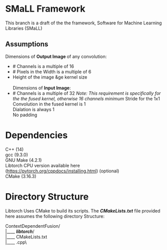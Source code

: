 # SMaLL Framework
This branch is a draft of the the framework, Software for Machine Learning Libraries (SMaLL)

## Assumptions
 Dimensions of <b> Output Image </b> of any convolution:
  * \# Channels is a multiple of 16
  * \# Pixels in the Width is a multiple of 6
  * Height of the image &ge  kernel size\
  \
Dimensions of <b> Input Image</b>:
  * \# Channels is a multiple of 32
  _Note: This requirement is specifically for the the fused kernel, otherwise 16 channels minimum_
Stride for the 1x1 Convolution in the fused kernel is 1\
Dialation is always 1\
No padding

# Dependencies
C++ (14)\
gcc (9.3.0)\
GNU Make (4.2.1)\
Libtorch CPU version available here (https://pytorch.org/cppdocs/installing.html) (optional) \
CMake (3.16.3)

# Directory Structure
Libtorch Uses CMake to build its scripts. The <b>_CMakeLists.txt_</b> file provided here assumes the following directory Structure:

ContextDependentFusion/\
|____ <b>_libtorch_</b>/\
|____ CMakeLists.txt\
|____ <driver>.cpp\
